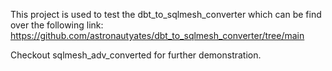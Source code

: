 This project is used to test the dbt_to_sqlmesh_converter which can be find over the following link:
https://github.com/astronautyates/dbt_to_sqlmesh_converter/tree/main

Checkout sqlmesh_adv_converted for further demonstration.